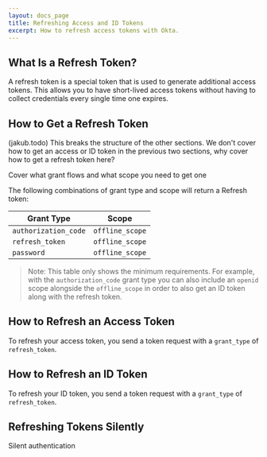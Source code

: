 ```yaml
---
layout: docs_page
title: Refreshing Access and ID Tokens
excerpt: How to refresh access tokens with Okta.
---
```


## What Is a Refresh Token?

A refresh token is a special token that is used to generate additional access tokens. This allows you to have short-lived access tokens without having to collect credentials every single time one expires.

## How to Get a Refresh Token

(jakub.todo) This breaks the structure of the other sections. We don't cover how to get an access or ID token in the previous two sections, why cover how to get a refresh token here?

Cover what grant flows and what scope you need to get one

The following combinations of grant type and scope will return a Refresh token:

| Grant Type  | Scope |
|-------------|-------|
| `authorization_code`  | `offline_scope`  |
| `refresh_token`  | `offline_scope` |
| `password`  | `offline_scope`  |

> Note: This table only shows the minimum requirements. For example, with the `authorization_code` grant type you can also include an `openid` scope alongside the `offline_scope` in order to also get an ID token along with the refresh token.

## How to Refresh an Access Token

To refresh your access token, you send a token request with a `grant_type` of `refresh_token`.

## How to Refresh an ID Token

To refresh your ID token, you send a token request with a `grant_type` of `refresh_token`.

## Refreshing Tokens Silently


Silent authentication